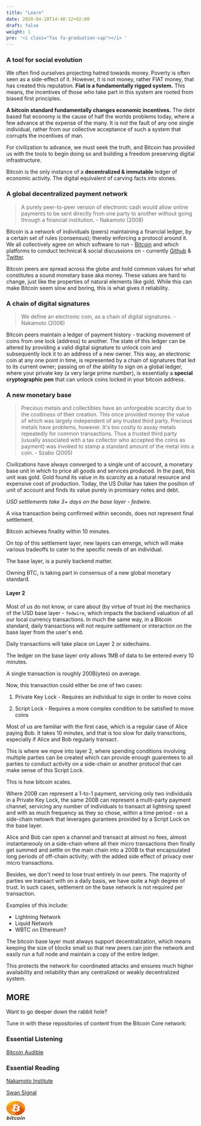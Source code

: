 ```yaml
---
title: "Learn"
date: 2020-04-28T14:40:12+02:00
draft: false
weight: 1
pre: '<i class="fas fa-graduation-cap"></i> '
---
```



### A tool for social evolution

We often find ourselves projecting hatred towards money. Poverty is often seen as a side-effect of it. However, it is not money, rather FIAT money, that has created this reputation. <b>Fiat is a fundamentally rigged system.</b> This means, the incentives of those who take part in this system are rooted from biased first principles. 

<b>A bitcoin standard fundamentally changes economic incentives.</b> The debt based fiat economy is the cause of half the worlds problems today, where a few advance at the expense of the many. It is not the fault of any one single individual, rather from our collective acceptance of such a system that corrupts the incentives of man. 

For civilization to advance, we must seek the truth, and Bitcoin has provided us with the tools to begin doing so and building a freedom preserving digital infrastructure. 

Bitcoin is the only instance of a <b>decentralized & immutable</b> ledger of economic activity. The digital equivalent of </b>carving facts into stones</b>.


### A global decentralized payment network

> A purely peer-to-peer version of electronic cash would allow online payments to be sent directly from one party to another without going through a financial institution. - Nakamoto (2008)

Bitcoin is a network of individuals (peers) maintaining a financial ledger, by a certain set of rules (consensus); thereby enforcing a protocol around it. We all collectively agree on which software to run - [Bitcoin](https://github.com/bitcoin/bitcoin) and which platforms to conduct technical & social discussions on - currently [Github](https://github.com/bitcoin/bitcoin) & [Twitter](https://twitter.com). 

Bitcoin peers are spread across the globe and hold common values for what constitutes a sound monetary base aka money. These values are hard to change, just like the properties of natural elements like gold.  While this can make Bitcoin seem slow and boring, this is what gives it reliability.

### A chain of digital signatures

> We define an electronic coin, as a chain of digital signatures. - Nakamoto (2008)

Bitcoin peers maintain a ledger of payment history - tracking movement of coins from one lock (address) to another. The state of this ledger can be altered by providing a valid digital signature to unlock coin and subsequently lock it to an address of a new owner. This way, an electronic coin at any one point in time, is represented by a chain of signatures that led to its current owner; passing on of the ability to sign on a global ledger, where your private key (a very large prime number), is essentially a <b>special cryptographic pen</b> that can unlock coins locked in your bitcoin address.

### A new monetary base

> Precious metals and collectibles have an unforgeable scarcity due to the costliness of their creation. This once provided money the value of which was largely independent of any trusted third party. Precious metals have problems, however. It's too costly to assay metals repeatedly for common transactions. Thus a trusted third party (usually associated with a tax collector who accepted the coins as payment) was invoked to stamp a standard amount of the metal into a coin. - Szabo (2005)

Civilizations have always converged to a single unit of account, a monetary base unit in which to price all goods and services produced. In the past, this unit was gold. Gold found its value in its scarcity as a natural resource and expensive cost of production. Today, the US Dollar has taken the position of unit of account and finds its value purely in promisary notes and debt. 

*USD settlements take 3+ days on the base layer - fedwire.*

A visa transaction being confirmed within seconds, does not represent final settlement.

Bitcoin achieves finality within 10 minutes.

On top of this settlement layer, new layers can emerge, which will make various tradeoffs to cater to the specific needs of an individual.

The base layer, is a purely backend matter.

Owning BTC, is taking part in consensus of a new global monetary standard.

#### Layer 2

Most of us do not know, or care about (by virtue of trust in) the mechanics of the USD base layer - `fedwire`, which impacts the backend valuation of all our local currency transactions. In much the same way, in a Bitcoin standard, daily transactions will not require settlement or interaction on the base layer from the user's end. 

Daily transactions will take place on Layer 2 or sidechains.

The ledger on the base layer only allows 1MB of data to be entered every 10 minutes.

A single transaction is roughly 200B(ytes) on average. 

Now, this transaction could either be one of two cases:

1. Private Key Lock - Requires an individual to sign in order to move coins

2. Script Lock - Requires a more complex condition to be satisfied to move coins

Most of us are familiar with the first case, which is a regular case of Alice paying Bob.
It takes 10 minutes, and that is too slow for daily transctions, especially if Alice and Bob regularly transact.

This is where we mpve into layer 2, where spending conditions involving multiple parties can be created which can provide enough guarentees to all parties to conduct activity on a side-chain or another protocol that can make sense of this Script Lock. 

This is how bitcoin scales.

Where 200B can represent a 1-to-1 payment, servicing only two individuals in a Private Key Lock,
the same 200B can represent a multi-party payment channel; servicing any number of individuals to transact at lightning speed and with as much frequency as they so chose, within a time period - on a side-chain netowrk that leverages gurantees provided by a Script Lock on the base layer. 

Alice and Bob can open a channel and transact at almost no fees, almost instantaneouly on a side-chain where all their micro transactions then finally get summed and settle on the main chain into a 200B tx that encapsulated long periods of off-chain activity; with the added side effect of privacy over micro transactions.

Besides, we don't need to lose trust entirely in our peers. The majority of parties we transact with on a daily basis, we have quite a high degree of trust. In such cases, settlement on the base network is not required per transaction.

Examples of this include:
- Lightning Network
- Liquid Network
- WBTC on Ethereum?

The bitcoin base layer must always support decentralization, which means keeping the size of blocks small so that new peers can join the network and easily run a full node and maintain a copy of the entire ledger.

This protects the network for coordinated attacks and ensures much higher availability and reliability than any centralized or weakly decentralized system.


## MORE

Want to go deeper down the rabbit hole?

Tune in with these repositories of content from the Bitcoin Core network:

### Essential Listening

[Bitcoin Audible](https://bitcoinaudible.com/library/)

### Essential Reading

[Nakamoto Institute](https://nakamotoinstitute.org/literature/)

[Swan Signal](https://www.swanbitcoin.com/signal/)

<img src="/images/bitcoin.png" alt="Bitcoin" style="width:50px;height:50px;"/>


